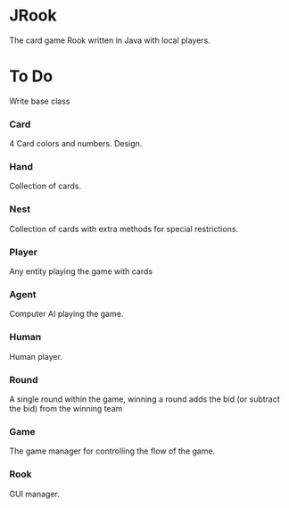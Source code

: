 # JRook

The card game Rook written in Java with local players.

# To Do

Write base class

### Card
4 Card colors and numbers.
Design.
### Hand
Collection of cards.
### Nest
Collection of cards with extra methods for special restrictions.
### Player
Any entity playing the game with cards
### Agent
Computer AI playing the game.
### Human
Human player.
### Round
A single round within the game, winning a round adds the bid (or subtract the bid) from the winning team
### Game
The game manager for controlling the flow of the game.
### Rook
GUI manager.
